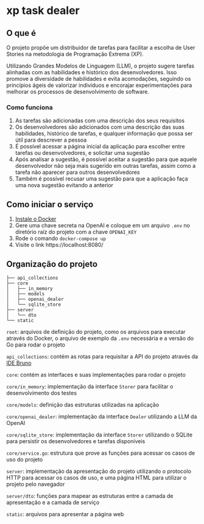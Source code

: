 # xp task dealer

## O que é

O projeto propõe um distribuidor de tarefas para facilitar a escolha de User Stories na metodologia de Programação Extrema (XP). 

Utilizando Grandes Modelos de Linguagem (LLM), o projeto sugere tarefas alinhadas com as habilidades e histórico dos desenvolvedores.
Isso promove a diversidade de habilidades e evita acomodações, seguindo os princípios ágeis de valorizar indivíduos e encorajar experimentações para melhorar os processos de desenvolvimento de software.

### Como funciona

1. As tarefas são adicionadas com uma descrição dos seus requisitos
2. Os desenvolvedores são adicionados com uma descrição das suas habilidades, histórico de tarefas, e qualquer informação que possa ser útil para descrever a pessoa
3. É possível acessar a página inicial da aplicação para escolher entre tarefas ou desenvolvedores, e solicitar uma sugestão
4. Após analisar a sugestão, é possível aceitar a sugestão para que aquele desenvolvedor não seja mais sugerido em outras tarefas, assim como a tarefa não aparecer para outros desenvolvedores
5. Também é possível recusar uma sugestão para que a aplicação faça uma nova sugestão evitando a anterior

## Como iniciar o serviço

1. [Instale o Docker](https://docs.docker.com/engine/install/)
2. Gere uma chave secreta na OpenAI e coloque em um arquivo `.env` no diretório raíz do projeto com a chave `OPENAI_KEY`
3. Rode o comando `docker-compose up`
4. Visite o link https://localhost:8080/

## Organização do projeto

```
├── api_collections
├── core
│   ├── in_memory
│   ├── models
│   ├── openai_dealer
│   └── sqlite_store
├── server
│   └── dto
└── static
```

`root`: arquivos de definição do projeto, como os arquivos para executar através do Docker, o arquivo de exemplo da `.env` necessária e a versão do Go para rodar o projeto

`api_collections`: contém as rotas para requisitar a API do projeto através da [IDE Bruno](https://github.com/usebruno/bruno/)

`core`: contém as interfaces e suas implementações para rodar o projeto

`core/in_memory`: implementação da interface `Storer` para facilitar o desenvolvimento dos testes

`core/models`: definição das estruturas utilizadas na aplicação

`core/openai_dealer`: implementação da interface `Dealer` utilizando a LLM da OpenAI

`core/sqlite_store`: implementação da interface `Storer` utilizando o SQLite para persistir os desenvolvedores e tarefas disponíveis

`core/service.go`: estrutura que prove as funções para acessar os casos de uso do projeto

`server`: implementação da apresentação do projeto utilizando o protocolo HTTP para acessar os casos de uso, e uma página HTML para utilizar o projeto pelo navegador

`server/dto`: funções para mapear as estruturas entre a camada de apresentação e a camada de serviço

`static`: arquivos para apresentar a página web